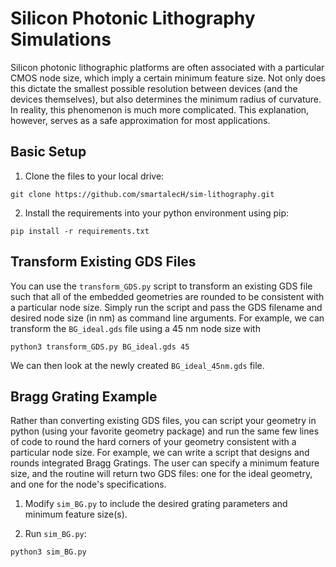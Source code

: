 # Silicon Photonic Lithography Simulations
Silicon photonic lithographic platforms are often associated with a particular CMOS node size, which imply a certain minimum feature size. Not only does this dictate the smallest possible resolution between devices (and the devices themselves), but also determines the minimum radius of curvature. In reality, this phenomenon is much more complicated. This explanation, however, serves as a safe approximation for most applications.



## Basic Setup
1. Clone the files to your local drive:
```
git clone https://github.com/smartalecH/sim-lithography.git
```

2. Install the requirements into your python environment using pip:
```
pip install -r requirements.txt
```

## Transform Existing GDS Files

You can use the `transform_GDS.py` script to transform an existing GDS file such that all of the embedded geometries are rounded to be consistent with a particular node size. Simply run the script and pass the GDS filename and desired node size (in nm) as command line arguments. For example, we can transform the `BG_ideal.gds` file using a 45 nm node size with
```
python3 transform_GDS.py BG_ideal.gds 45
```

We can then look at the newly created `BG_ideal_45nm.gds` file.

## Bragg Grating Example

Rather than converting existing GDS files, you can script your geometry in python (using your favorite geometry package) and run the same few lines of code to round the hard corners of your geometry consistent with a particular node size. For example, we can write a script that designs and rounds integrated Bragg Gratings. The user can specify a minimum feature size, and the routine will return two GDS files: one for the ideal geometry, and one for the node's specifications.

1. Modify `sim_BG.py` to include the desired grating parameters and minimum feature size(s).

2. Run `sim_BG.py`:
```
python3 sim_BG.py
```